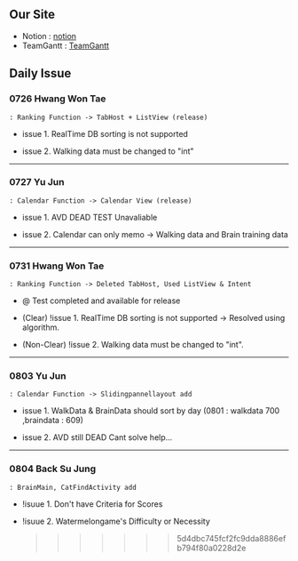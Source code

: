 ## Our Site
- Notion : [notion](https://www.notion.so/8bed43b5c040436db8bc28af704163f0?v=74646b09f6ff4957b3e0c7c62024d928)
- TeamGantt : [TeamGantt](https://prod.teamgantt.com/gantt/schedule/?ids=2616664#&ids=2616664&user=&custom=&company=&hide_completed=false&date_filter=&color_filter=)

## Daily Issue
### 0726 Hwang Won Tae
    : Ranking Function -> TabHost + ListView (release)

- issue 1. RealTime DB sorting is not supported

- issue 2. Walking data must be changed to "int"

---

### 0727 Yu Jun
    : Calendar Function -> Calendar View (release)

- issue 1. AVD DEAD TEST Unavaliable

- issue 2. Calendar can only memo -> Walking data and Brain training data

---

### 0731 Hwang Won Tae
    : Ranking Function -> Deleted TabHost, Used ListView & Intent

- @ Test completed and available for release

- (Clear) !issue 1. RealTime DB sorting is not supported -> Resolved using algorithm.

- (Non-Clear) !issue 2. Walking data must be changed to "int".

---

### 0803 Yu Jun
    : Calendar Function -> Slidingpannellayout add

- issue 1. WalkData & BrainData should sort by day (0801 : walkdata 700 ,braindata : 609)

- issue 2. AVD still DEAD Cant solve help...

---

### 0804 Back Su Jung
    : BrainMain, CatFindActivity add

- !isuue 1. Don't have Criteria for Scores

- !isuue 2. Watermelongame's Difficulty or Necessity
    >>>>>>> 5d4dbc745fcf2fc9dda8886efb794f80a0228d2e
